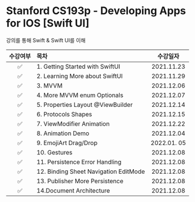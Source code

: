 # Stanford CS193p - Developing Apps for IOS [Swift UI]

강의를 통해 Swift & Swift UI를 이해



|수강여부| 목차                                               |    수강일자     |
|:---:|:-------------------------------------------------|:-----------:|
|✅| 1. Getting Started with SwiftUI                  | 2021.11.23  |
|✅| 2. Learning More about SwiftUI                   | 2021.11.29  |
|✅| 3. MVVM                                          | 2021.12.06  |
|✅| 4. More MVVM enum Optionals                      | 2021.12.07  |
|✅| 5. Properties Layout @ViewBuilder                | 2021.12.14  |
|✅| 6. Protocols Shapes                              | 2021.12.15  |
|✅| 7. ViewModifier Animation                        | 2021.12.22  |
|✅| 8. Animation Demo                                | 2021.12.04  |
|✅| 9. EmojiArt Drag/Drop                            | 2022.01. 05 |
|✅| 10. Gestures                                     | 2021.12.08  |
|✅| 11. Persistence Error Handling                   | 2021.12.08  |
|✅| 12. Binding Sheet Navigation EditMode            | 2021.12.08  |
|✅| 13. Publisher More Persistence                   | 2021.12.08  |
|✅| 14.Document Architecture                         | 2021.12.08  |


